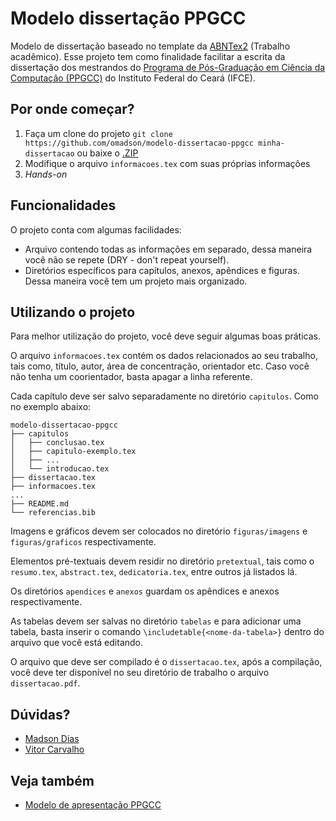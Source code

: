 # Modelo dissertação PPGCC

Modelo de dissertação baseado no template da [ABNTex2](https://github.com/abntex/abntex2) (Trabalho acadêmico). Esse projeto
tem como finalidade facilitar a escrita da dissertação dos mestrandos do [Programa de Pós-Graduação em Ciência da Computação (PPGCC)](http://ppgcc.ifce.edu.br) do Instituto Federal do Ceará (IFCE).

## Por onde começar?

1. Faça um clone do projeto `git clone https://github.com/omadson/modelo-dissertacao-ppgcc minha-dissertacao` ou baixe o [.ZIP](https://github.com/omadson/modelo-dissertacao-ppgcc/archive/master.zip)
2. Modifique o arquivo `informacoes.tex` com suas próprias informações
3. _Hands-on_

## Funcionalidades
O projeto conta com algumas facilidades:
 - Arquivo contendo todas as informações em separado, dessa maneira você não se repete 
 (DRY - don't repeat yourself).
 - Diretórios específicos para capítulos, anexos, apêndices e figuras. Dessa 
 maneira você tem um projeto mais organizado.

## Utilizando o projeto
Para melhor utilização do projeto, você deve seguir algumas boas práticas.

O arquivo `informacoes.tex` contém os dados relacionados ao seu trabalho, tais como, título,
autor, área de concentração, orientador etc. Caso você não tenha um coorientador, basta
apagar a linha referente.

Cada capítulo deve ser salvo separadamente no diretório `capitulos`. Como no exemplo abaixo:

```
modelo-dissertacao-ppgcc
├── capitulos
│   ├── conclusao.tex
│   ├── capitulo-exemplo.tex
│   ├── ...
│   └── introducao.tex
├── dissertacao.tex
├── informacoes.tex
...
├── README.md
└── referencias.bib
```
Imagens e gráficos devem ser colocados no diretório `figuras/imagens` e
`figuras/graficos` respectivamente.

Elementos pré-textuais devem residir no diretório `pretextual`, tais como o `resumo.tex`,
`abstract.tex`, `dedicatoria.tex`, entre outros já listados lá.

Os diretórios `apendices` e `anexos` guardam os apêndices e anexos respectivamente.
 
As tabelas devem ser salvas no diretório `tabelas` e para adicionar uma tabela, basta inserir o comando `\includetable{<nome-da-tabela>}` dentro do arquivo que você está editando.

O arquivo que deve ser compilado é o `dissertacao.tex`, após a compilação, você deve ter
disponível no seu diretório de trabalho o arquivo `dissertacao.pdf`.

## Dúvidas?
 - [Madson Dias](mailto:madsonddias@gmail.com)
 - [Vitor Carvalho](mailto:vitorcarvalhoml@gmail.com)

## Veja também
 - [Modelo de apresentação PPGCC](https://github.com/vitorcarvalhoml/modelo-apresentacao-ppgcc)